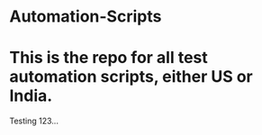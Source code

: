 # Automation-Scripts
# This is the repo for all test automation scripts, either US or India.
Testing 123...
